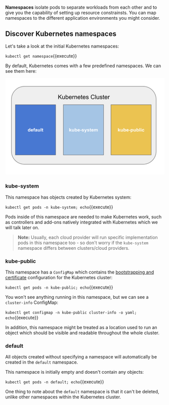**Namespaces** isolate pods to separate workloads from each other and to give you the capability of setting up resource constrainsts. You can map namespaces to the different application environments you might consider. 

## Discover Kubernetes namespaces 

Let's take a look at the initial Kubernetes namespaces:

`kubectl get namespace`{{execute}}

By default, Kubernetes comes with a few predefined namespaces. We can see them here:

![Image](assets/namespaces.png)

### kube-system

This namespace has objects created by Kubernetes system:

`kubectl get pods -n kube-system; echo`{{execute}}

Pods inside of this namespace are needed to make Kubernetes work, such as controllers and add-ons natively integrated with Kubernetes which we will talk later on.

> **Note:** Usually, each cloud provider will run specific implementation pods in this namespace too - so don't worry if the `kube-system` namespace differs between clusters/cloud providers.

### kube-public

This namespace has a `ConfigMap` which contains the [bootstrapping and certificate](https://kubernetes.io/docs/reference/access-authn-authz/bootstrap-tokens/) configuration for the Kubernetes cluster:

`kubectl get pods -n kube-public; echo`{{execute}}

You won't see anything running in this namespace, but we can see a `cluster-info` ConfigMap:

`kubectl get configmap -n kube-public cluster-info -o yaml; echo`{{execute}}

In addition, this namespace might be treated as a location used to run an object which should be visible and readable throughout the whole cluster.

### default

All objects created without specifying a namespace will automatically be created in the `default` namespace.

This namespace is initially empty and doesn't contain any objects:

`kubectl get pods -n default; echo`{{execute}}

One thing to note about the `default` namespace is that it can't be deleted, unlike other namespaces within the Kubernetes cluster.
